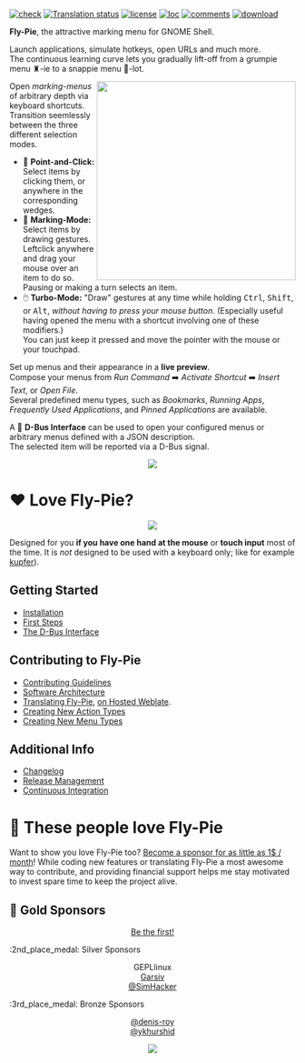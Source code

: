 [![check](https://github.com/Schneegans/Fly-Pie/workflows/Checks/badge.svg?branch=develop)](https://github.com/Schneegans/Fly-Pie/actions)
[![Translation status](https://hosted.weblate.org/widgets/fly-pie/-/svg-badge.svg)](https://hosted.weblate.org/engage/fly-pie/)
[![license](https://img.shields.io/badge/license-MIT-purple.svg)](LICENSE)
[![loc](https://img.shields.io/endpoint?url=https://gist.githubusercontent.com/Schneegans/8f6459c2417de7534f64d98360dde865/raw/loc.json)](scripts/cloc.sh)
[![comments](https://img.shields.io/endpoint?url=https://gist.githubusercontent.com/Schneegans/8f6459c2417de7534f64d98360dde865/raw/comments.json)](scripts/cloc.sh)
[![download](https://img.shields.io/badge/download-extensions.gnome.org-e67f4d.svg)](https://extensions.gnome.org/extension/3433/fly-pie)

**Fly-Pie**, the attractive marking menu for GNOME Shell.

Launch applications, simulate hotkeys, open URLs and much more. \
The continuous learning curve lets you gradually lift-off from a grumpie menu ♜-ie to a snappie menu 🥧-lot.

<a href="https://youtu.be/U22VxoT-tNU"><img align="right" width="350px" src ="docs/pics/player.jpg" /></a>

Open _marking-menus_ of arbitrary depth via keyboard shortcuts. \
Transition seemlessly between the three different selection modes.

* 🐁 **Point-and-Click:** Select items by clicking them, or anywhere in the corresponding wedges.
* 🔲 **Marking-Mode:** Select items by drawing gestures. \
Leftclick anywhere and drag your mouse over an item to do so. \
Pausing or making a turn selects an item.
* 🖱️ **Turbo-Mode:** "Draw" gestures at any time while holding <kbd>Ctrl</kbd>, <kbd>Shift</kbd>, or <kbd>Alt</kbd>, _without having to press your mouse button_. (Especially useful having opened the menu with a shortcut involving one of these modifiers.) \
You can just keep it pressed and move the pointer with the mouse or your touchpad.

Set up menus and their appearance in a **live preview**. \
Compose your menus from _Run Command_ ➡️ _Activate Shortcut_ ➡️ _Insert Text_, or _Open File_. \
Several predefined menu types, such as _Bookmarks_, _Running Apps_, _Frequently Used Applications_, and _Pinned Applications_ are available.

A 🚌 **D-Bus Interface** can be used to open your configured menus or arbitrary menus defined with a JSON description. \
The selected item will be reported via a D-Bus signal.

<p align="center"><img src ="docs/pics/hr.svg" /></p>

# :heart: Love Fly-Pie?

<p align="center">
  <img src ="docs/pics/banner-05.jpg" />
</p>

Designed for you **if you have one hand at the mouse** or **touch input** most of the time.
It is _not_ designed to be used with a keyboard only; like for example [kupfer](https://github.com/kupferlauncher/kupfer)).

## Getting Started

* [Installation](docs/installation.md)
* [First Steps](docs/first-steps.md)
* [The D-Bus Interface](docs/dbus-interface.md)

## Contributing to Fly-Pie

* [Contributing Guidelines](docs/contributing.md)
* [Software Architecture](docs/software-architecture.md)
* [Translating Fly-Pie](docs/translating.md), [on Hosted Weblate](https://hosted.weblate.org/projects/fly-pie/).
* [Creating New Action Types](docs/creating-actions.md)
* [Creating New Menu Types](docs/creating-menus.md)

## Additional Info

* [Changelog](docs/changelog.md)
* [Release Management](docs/release-management.md)
* [Continuous Integration](docs/continuous-integration.md)

# :revolving_hearts: These people love Fly-Pie

Want to show you love Fly-Pie too? <a href="https://github.com/sponsors/Schneegans">Become a sponsor for as little as 1$ / month</a>!
While coding new features or translating Fly-Pie a most awesome way to contribute, and providing financial support helps me stay motivated to invest spare time to keep the project alive.
## :1st_place_medal: Gold Sponsors
<p align="center">
  <a href="https://github.com/sponsors/Schneegans">Be the first!</a>
</p>
  :2nd_place_medal: Silver Sponsors
<p align="center">
  GEPLlinux<br>
  <a href="https://www.llorachdevs.com/Home">Garsiv</a><br>
  <a href="https://github.com/SimHacker">@SimHacker</a><br>
</p>
  :3rd_place_medal: Bronze Sponsors
<p align="center">
  <a href="https://github.com/denis-roy">@denis-roy</a><br>
  <a href="https://github.com/ykhurshid">@ykhurshid</a>
</p>

<p align="center">
  <img src ="docs/pics/logo.gif" />
</p>
